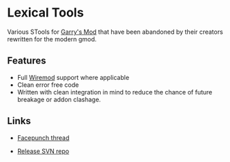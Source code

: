 Lexical Tools
=============

Various STools for [Garry's Mod][gmod] that have been abandoned by their creators rewritten for the modern gmod.

Features
--------

* Full [Wiremod][wire] support where applicable
* Clean error free code
* Written with clean integration in mind to reduce the chance of future breakage or addon clashage.

Links
-----
* [Facepunch thread][fpthread]
* [Release SVN repo][svnrepo]

  [gmod]:     http://garrysmod.com/                   "Garry's Mod"
  [wire]:     http://wiremod.com/                     "Wire Mod"
  [fpthread]: http://facepunch.com/threads/982955     "Facepunch forums release thread"
  [svnrepo]:  http://code.google.com/p/lexical-tools/ "'Release' SVN repository"
